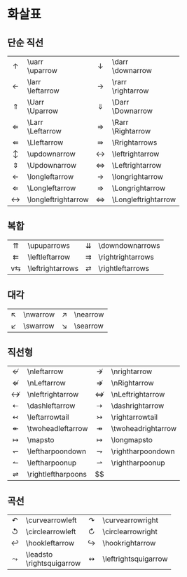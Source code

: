 # 화살표
## 단순 직선
|                             |                      |                             |                       |
| :-------------------------: | :------------------- | :-------------------------: | :-------------------- |
|      $\uparrow$       | \uarr<br/>\uparrow   |     $\downarrow$      | \darr<br/>\downarrow  |
|     $\leftarrow$      | \larr<br/>\leftarrow |     $\rightarrow$     | \rarr<br/>\rightarrow |
|      $\Uparrow$       | \Uarr<br/>\Uparrow   |     $\Downarrow$      | \Darr<br/>\Downarrow  |
|     $\Leftarrow$      | \Larr<br/>\Leftarrow |     $\Rightarrow$     | \Rarr<br/>\Rightarrow |
|     $\Lleftarrow$     | \Lleftarrow          |    $\Rrightarrow$     | \Rrightarrows         |
|    $\updownarrow$     | \updownarrow         |   $\leftrightarrow$   | \leftrightarrow       |
|    $\Updownarrow$     | \Updownarrow         |   $\Leftrightarrow$   | \Leftrightarrow       |
|   $\longleftarrow$    | \longleftarrow       |   $\longrightarrow$   | \longrightarrow       |
|   $\Longleftarrow$    | \Longleftarrow       |   $\Longrightarrow$   | \Longrightarrow       |
| $\longleftrightarrow$ | \longleftrightarrow  | $\Longleftrightarrow$ | \Longleftrightarrow   |

## 복합
|                     |             |                         |                 |
| :-----------------: | :---------- | :---------------------: | :-------------- |
| $\upuparrows$ | \upuparrows | $\downdownarrows$ | \downdownarrows |
|$\leftleftarrows$|\leftleftarrow|$\rightrightarrows$|\rightrightarrows
v$\leftrightarrows$|\leftrightarrows|$\rightleftarrows$|\rightleftarrows

## 대각
|                  |          |                  |          |
| :--------------: | :------- | :--------------: | :------- |
| $\nwarrow$ | \nwarrow | $\nearrow$ | \nearrow |
|$\swarrow$|\swarrow|$\searrow$|\searrow

## 직선형
|                           |                   |                            |                    |
| :-----------------------: | :---------------- | :------------------------: | :----------------- |
|    $\nleftarrow$    | \nleftarrow       |    $\nrightarrow$    | \nrightarrow       |
|    $\nLeftarrow$    | \nLeftarrow       |    $\nRightarrow$    | \nRightarrow       |
| $\nleftrightarrow$  | \nleftrightarrow  |  $\nLeftrightarrow$  | \nLeftrightarrow   |
|  $\dashleftarrow$   | \dashleftarrow    |  $\dashrightarrow$   | \dashrightarrow    |
|  $\leftarrowtail$   | \leftarrowtail    |  $\rightarrowtail$   | \rightarrowtail    |
| $\twoheadleftarrow$ | \twoheadleftarrow | $\twoheadrightarrow$ | \twoheadrightarrow |
|      $\mapsto$      | \mapsto           |    $\longmapsto$     | \longmapsto        |
| $\leftharpoondown$  | \leftharpoondown  | $\rightharpoondown$  | \rightharpoondown  |
|$\leftharpoonup$|\leftharpoonup|$\rightharpoonup$|\rightharpoonup
|$\rightleftharpoons$|\rightleftharpoons|$$|

## 곡선
|                          |                               |                              |                      |
| :----------------------: | :---------------------------- | :--------------------------: | :------------------- |
| $\curvearrowleft$  | \curvearrowleft               |   $\curvearrowright$   | \curvearrowright     |
| $\circlearrowleft$ | \circlearrowleft              |  $\circlearrowright$   | \circlearrowright    |
|  $\hookleftarrow$  | \hookleftarrow                |   $\hookrightarrow$    | \hookrightarrow      |
|     $\leadsto$     | \leadsto<br/>\rightsquigarrow | $\leftrightsquigarrow$ | \leftrightsquigarrow |
